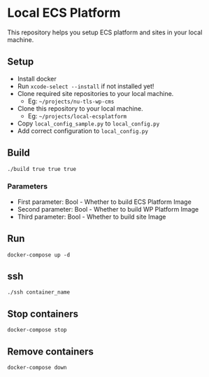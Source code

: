 # Local ECS Platform
This repository helps you setup ECS platform and sites in your local machine.

## Setup
 - Install docker
 - Run `xcode-select --install` if not installed yet!
 - Clone required site repositories to your local machine.
   - Eg: `~/projects/nu-tls-wp-cms`
 - Clone this repository to your local machine.
   - Eg: `~/projects/local-ecsplatform`
 - Copy `local_config_sample.py` to `local_config.py`
 - Add correct configuration to `local_config.py`

## Build
`./build true true true`
### Parameters
 - First parameter: Bool - Whether to build ECS Platform Image
 - Second parameter: Bool - Whether to build WP Platform Image
 - Third parameter: Bool - Whether to build site Image

## Run
`docker-compose up -d`

## ssh
`./ssh container_name`

## Stop containers
`docker-compose stop`

## Remove containers
`docker-compose down`
